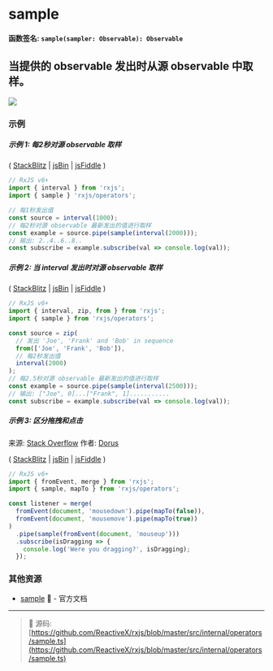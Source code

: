 # sample

#### 函数签名: `sample(sampler: Observable): Observable`

## 当提供的 observable 发出时从源 observable 中取样。

<div class="ua-ad"><a href="https://ultimateangular.com/?ref=76683_kee7y7vk"><img src="https://ultimateangular.com/assets/img/banners/ua-leader.svg"></a></div>

### 示例

##### 示例 1: 每2秒对源 observable 取样

(
[StackBlitz](https://stackblitz.com/edit/typescript-envpsp?file=index.ts&devtoolsheight=100)
| [jsBin](http://jsbin.com/gemebopifu/1/edit?js,console) |
[jsFiddle](https://jsfiddle.net/btroncone/8wsbuvjb/) )

```js
// RxJS v6+
import { interval } from 'rxjs';
import { sample } 'rxjs/operators';

// 每1秒发出值
const source = interval(1000);
// 每2秒对源 observable 最新发出的值进行取样
const example = source.pipe(sample(interval(2000)));
// 输出: 2..4..6..8..
const subscribe = example.subscribe(val => console.log(val));
```

##### 示例 2: 当 interval 发出时对源 observable 取样

(
[StackBlitz](https://stackblitz.com/edit/typescript-sgat7t?file=index.ts&devtoolsheight=100)
| [jsBin](http://jsbin.com/cunicepube/1/edit?js,console) |
[jsFiddle](https://jsfiddle.net/btroncone/b33kg9dn/) )

```js
// RxJS v6+
import { interval, zip, from } from 'rxjs';
import { sample } from 'rxjs/operators';

const source = zip(
  // 发出 'Joe', 'Frank' and 'Bob' in sequence
  from(['Joe', 'Frank', 'Bob']),
  // 每2秒发出值
  interval(2000)
);
// 每2.5秒对源 observable 最新发出的值进行取样
const example = source.pipe(sample(interval(2500)));
// 输出: ["Joe", 0]...["Frank", 1]...........
const subscribe = example.subscribe(val => console.log(val));
```

##### 示例 3: 区分拖拽和点击

来源: [Stack Overflow](https://stackoverflow.com/a/44865892/2774547)
作者: [Dorus](https://stackoverflow.com/users/402027/dorus)

(
[StackBlitz](https://stackblitz.com/edit/typescript-vk8p3e?file=index.ts&devtoolsheight=100)
| [jsBin](http://jsbin.com/riwipicilo/1/edit?html,js,console,output) |
[jsFiddle](https://jsfiddle.net/6yy6q0Lo/1/) )

```js
// RxJS v6+
import { fromEvent, merge } from 'rxjs';
import { sample, mapTo } from 'rxjs/operators';

const listener = merge(
  fromEvent(document, 'mousedown').pipe(mapTo(false)),
  fromEvent(document, 'mousemove').pipe(mapTo(true))
)
  .pipe(sample(fromEvent(document, 'mouseup')))
  .subscribe(isDragging => {
    console.log('Were you dragging?', isDragging);
  });
```

### 其他资源

- [sample](https://cn.rx.js.org/class/es6/Observable.js~Observable.html#instance-method-sample) :newspaper: - 官方文档

---
> :file_folder: 源码:  [https://github.com/ReactiveX/rxjs/blob/master/src/internal/operators/sample.ts](https://github.com/ReactiveX/rxjs/blob/master/src/internal/operators/sample.ts)
